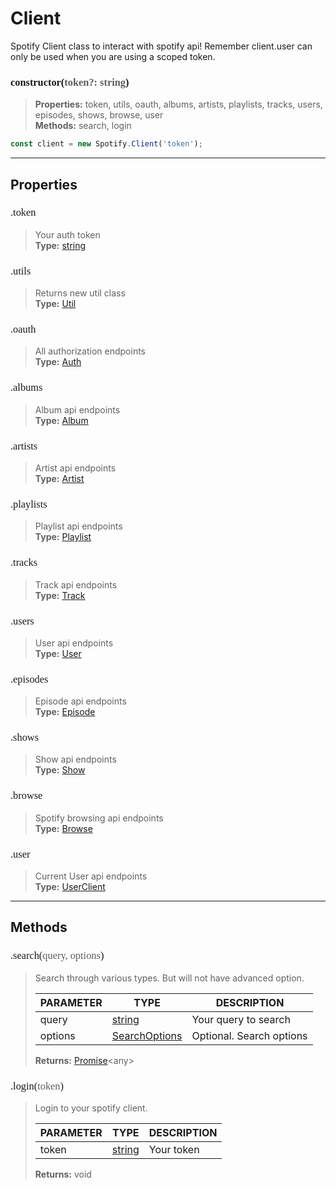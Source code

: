 # Client

Spotify Client class to interact with spotify api! Remember client.user can only be used when you are using a scoped token.
<h3 style="font-family: consolas;" id="constructor">constructor(<font style="opacity: 0.7; font-weight: light;">token?: string</font>)</h3>

> **Properties:** token, utils, oauth, albums, artists, playlists, tracks, users, episodes, shows, browse, user<br>
> **Methods:** search, login
```js
const client = new Spotify.Client('token');
```

---
## Properties
<h3 style="font-family: consolas; font-weight: lighter;" id="token">.token</h3>

> Your auth token<br>
> **Type:** [string](https://developer.mozilla.org/en-US/docs/Web/JavaScript/Reference/Global_Objects/string)
<h3 style="font-family: consolas; font-weight: lighter;" id="utils">.utils</h3>

> Returns new util class<br>
> **Type:** <a href="https://spotify-api-js-test.netlify.app/#/class/util">Util</a>
<h3 style="font-family: consolas; font-weight: lighter;" id="oauth">.oauth</h3>

> All authorization endpoints<br>
> **Type:** <a href="https://spotify-api-js-test.netlify.app/#/class/auth">Auth</a>
<h3 style="font-family: consolas; font-weight: lighter;" id="albums">.albums</h3>

> Album api endpoints<br>
> **Type:** <a href="https://spotify-api-js-test.netlify.app/#/class/album">Album</a>
<h3 style="font-family: consolas; font-weight: lighter;" id="artists">.artists</h3>

> Artist api endpoints<br>
> **Type:** <a href="https://spotify-api-js-test.netlify.app/#/class/artist">Artist</a>
<h3 style="font-family: consolas; font-weight: lighter;" id="playlists">.playlists</h3>

> Playlist api endpoints<br>
> **Type:** <a href="https://spotify-api-js-test.netlify.app/#/class/playlist">Playlist</a>
<h3 style="font-family: consolas; font-weight: lighter;" id="tracks">.tracks</h3>

> Track api endpoints<br>
> **Type:** <a href="https://spotify-api-js-test.netlify.app/#/class/track">Track</a>
<h3 style="font-family: consolas; font-weight: lighter;" id="users">.users</h3>

> User api endpoints<br>
> **Type:** <a href="https://spotify-api-js-test.netlify.app/#/class/user">User</a>
<h3 style="font-family: consolas; font-weight: lighter;" id="episodes">.episodes</h3>

> Episode api endpoints<br>
> **Type:** <a href="https://spotify-api-js-test.netlify.app/#/class/episode">Episode</a>
<h3 style="font-family: consolas; font-weight: lighter;" id="shows">.shows</h3>

> Show api endpoints<br>
> **Type:** <a href="https://spotify-api-js-test.netlify.app/#/class/show">Show</a>
<h3 style="font-family: consolas; font-weight: lighter;" id="browse">.browse</h3>

> Spotify browsing api endpoints<br>
> **Type:** <a href="https://spotify-api-js-test.netlify.app/#/class/browse">Browse</a>
<h3 style="font-family: consolas; font-weight: lighter;" id="user">.user</h3>

> Current User api endpoints<br>
> **Type:** <a href="https://spotify-api-js-test.netlify.app/#/class/userclient">UserClient</a>

---
## Methods
<h3 style="font-family: consolas; font-weight: lighter;" id="search">.search(<font style="opacity: 0.7; font-weight: light;">query, options</font>)</h3>

> Search through various types. But will not have advanced option.
> 
> | PARAMETER   | TYPE    | DESCRIPTION    |
> |--------|---------|----------------|
> | query | [string](https://developer.mozilla.org/en-US/docs/Web/JavaScript/Reference/Global_Objects/string) | Your query to search |
> | options | [SearchOptions](/typedef/SearchOptions) | <font style="opacity: 07;">Optional. </font>Search options |
> 
> **Returns:** [Promise](https://developer.mozilla.org/en-US/docs/Web/JavaScript/Reference/Global_Objects/promise)<<font>any</font>>
<h3 style="font-family: consolas; font-weight: lighter;" id="login">.login(<font style="opacity: 0.7; font-weight: light;">token</font>)</h3>

> Login to your spotify client.
> 
> | PARAMETER   | TYPE    | DESCRIPTION    |
> |--------|---------|----------------|
> | token | [string](https://developer.mozilla.org/en-US/docs/Web/JavaScript/Reference/Global_Objects/string) | Your token |
> 
> **Returns:** void
